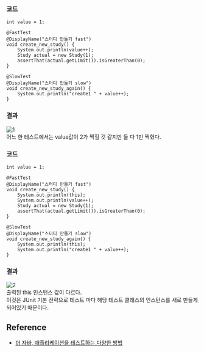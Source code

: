 ### 코드
```
int value = 1;
	
@FastTest
@DisplayName("스터디 만들기 fast")
void create_new_study() {
    System.out.println(value++);
    Study actual = new Study(1);
    assertThat(actual.getLimit()).isGreaterThan(0);
}

@SlowTest
@DisplayName("스터디 만들기 slow")
void create_new_study_again() {
    System.out.println("create1 " + value++);
}
```

### 결과
![1]()   
어느 한 테스트에서는 value값이 2가 찍힐 것 같지만 둘 다 1만 찍혔다.

### 코드
```
int value = 1;
	
@FastTest
@DisplayName("스터디 만들기 fast")
void create_new_study() {
    System.out.println(this);
    System.out.println(value++);
    Study actual = new Study(1);
    assertThat(actual.getLimit()).isGreaterThan(0);
}

@SlowTest
@DisplayName("스터디 만들기 slow")
void create_new_study_again() {
    System.out.println(this);
    System.out.println("create1 " + value++);
}
```

### 결과
![2]()   
출력된 this 인스턴스 값이 다르다.   
이것은 JUnit 기본 전략으로 테스트 마다 해당 테스트 클래스의 인스턴스를 새로 만들게 되어있기 때문이다.

## Reference
* [더 자바, 애플리케이션을 테스트하는 다양한 방법](https://www.inflearn.com/course/%EA%B0%9C%EB%B0%9C%EC%9E%90-%EC%9D%B8%ED%84%B0%EB%B7%B0?inst=9746dbc4)